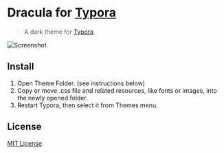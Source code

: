 # Dracula for [Typora](https://typora.io/)

> A dark theme for [Typora](https://typora.io/).

![Screenshot](https://raw.githubusercontent.com/oguhpereira/Dracula-Typora/master/Typora.PNG)

## Install

1. Open Theme Folder. (see instructions below)
2. Copy or move .css file and related resources, like fonts or images, into the newly opened folder.
3. Restart Typora, then select it from Themes menu.

## License

[MIT License](./LICENSE)
